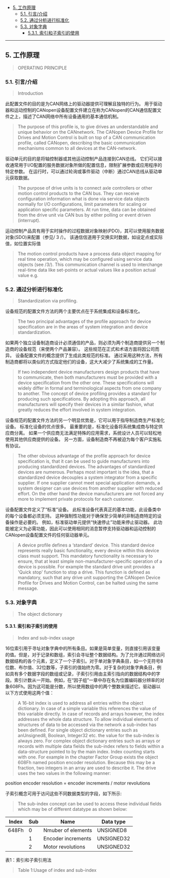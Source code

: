 
- [5. 工作原理](#5-工作原理)
    - [5.1. 引言/介绍](#51-引言介绍)
    - [5.2. 通过分析进行标准化](#52-通过分析进行标准化)
    - [5.3. 对象字典](#53-对象字典)
        - [5.3.1. 索引和子索引的使用](#531-索引和子索引的使用)


---

## 5. 工作原理  
>OPERATING PRINCIPLE

### 	5.1. 引言/介绍 
>Introduction 

此配置文件的目的是为CAN网络上的驱动器提供可理解且独特的行为。 用于驱动器和运动控制的CANopen设备配置文件建立在称为CANopen的CAN通信配置文件之上，描述了CAN网络中所有设备通用的基本通信机制。
>The purpose of this profile is, to give drives an understandable and unique behavior on the CANnetwork. The CANopen Device Profile for Drives and Motion Control is built on top of a CAN communication profile, called CANopen, describing the basic communication mechanisms common to all devices at the CAN-network.

驱动单元的目的是将轴控制器或其他运动控制产品连接到CAN总线。 它们可以接收通常用于I/O配置的服务数据对象所做的配置信息，限制扩展参数或应用程序的特定参数。 在运行时，可以通过轮询或事件驱动（中断）通过CAN总线从驱动单元获取数据。
>The purpose of drive units is to connect axle controllers or other motion control products to the CAN bus. They can receive configuration information what is done via service data objects normally for I/O configurations, limit parameters for scaling or application specific parameters. At run time, data can be obtained from the drive unit via CAN bus by either polling or event driven (interrupt).

运动控制产品具有用于实时操作的过程数据对象映射(PDO)，其可以使用服务数据对象(SDO)来配置（参见/ 3 /）。 该通信信道用于交换实时数据，如设定点或实际值，如位置实际值
>The motion control products have a process data object mapping for real time operation, which may be configured using service data objects (see /3/). This communication channel is used to interchange real-time data like set-points or actual values like a position actual value e.g.

### 	5.2. 通过分析进行标准化 
>Standardization via profiling. 
	
设备规范的配置文件方法的两个主要优点在于系统集成和设备标准化。
>The two principal advantages of the profile approach for device specification are in the areas of system integration and device standardization. 

如果两个独立设备制造商设计必须通信的产品，则必须为两个制造商提供另一个制造商的设备规范（来使两个产品兼容）。 这些规范在正式和术语方面将因公司而异。 设备配置文件的概念提供了生成此类规范的标准。 通过采用这种方法，所有制造商都将以类似的方式指定他们的设备，这大大减少了系统集成的工作量。
>If two independent device manufacturers design products that have to communicate, then both manufacturers must be provided with a device specification from the other one. These specifications will widely differ in formal and terminological aspects from one company to another. The concept of device profiling provides a standard for producing such specifications. By adopting this approach, all manufacturers will specify their devices in a similar fashion, what greatly reduces the effort involved in system integration.

设备规范的配置文件方法的另一个明显优势是，它可以用于指导制造商生产标准化设备。 标准化设备的优点很多。 最重要的是，标准化设备将系统集成商与特定供应商分离。 如果一个供应商无法满足特殊的应用需求，系统设计人员可以轻松地使用其他供应商提供的设备。 另一方面，设备制造商不再被迫为每个客户实施私有协议。
>The other obvious advantage of the profile approach for device specification is, that it can be used to guide manufacturers into producing standardized devices. The advantages of standardized devices are numerous. Perhaps most important is the idea, that a standardized device decouples a system integrator from a specific supplier. If one supplier cannot meet special application demands, a system designer can use devices from another supplier with reduced effort. On the other hand the device manufacturers are not forced any more to implement private protocols for each customer.

设备配置文件定义了“标准”设备。 此标准设备代表真正的基本功能，此设备类中的每个设备都必须支持。 这种强制性功能对于确保至少简单的非制造商特定的设备操作是必要的。 例如，标准驱动单元提供“快速停止”功能来停止驱动器。 此功能被定义为必需功能，因此可以使用相同的消息暂停支持驱动器和运动控制的CANopen设备配置文件的任何驱动器单元。
>A device profile defines a ‘standard’ device. This standard device represents really basic functionality, every device within this device class must support. This mandatory functionality is necessary to ensure, that at least simple non-manufacturer-specific operation of a device is possible. For example the standard drive unit provides a 'Quick stop' function to stop a drive. This function is defined as mandatory, such that any drive unit supporting the CANopen Device Profile for Drives and Motion Control, can be halted using the same message. 

### 	5.3. 对象字典 
>The object dictionary 
	
####		5.3.1. 索引和子索引的使用 
>Index and sub-index usage 


16位索引用于寻址对象字典中的所有条目。如果是简单变量，则直接引用该变量的值。但是，对于记录和数组，索引会寻址整个数据结构。为了允许通过网络访问数据结构的各个元素，定义了一个子索引。对于单对象字典条目，如一个无符号8位数、布尔值、32位数等，子索引的值始终为零。对于复杂的对象字典条目，例如具有多个数据字段的数组或记录，子索引引用由主索引指向的数据结构中的字段。索引计数从一开始。例如，在“因子组”一章中存在名为位置编码器分辨率的对象608Fh。因为这可能是分数，所以使用数组中的两个整数来描述它。驱动器以以下方式使用这两个值：
>A 16-bit index is used to address all entries within the object dictionary. In case of a simple variable this references the value of this variable directly. In case of records and arrays however, the index addresses the whole data structure. To allow individual elements of structures of data to be accessed via the network a sub-index has been defined. For single object dictionary entries such as anUnsigned8, Boolean, Integer32 etc. the value for the sub-index is always zero. For complex object dictionary entries such as arrays or records with multiple data fields the sub-index refers to fields within a data-structure pointed to by the main index. Index counting starts with one. For example in the chapter Factor Group exists the object 608Fh named position encoder resolution. Because this may be a fraction, two integers in an array are used to describe it. The drive uses the two values in the following manner:


position encoder resolution = encoder increments / motor revolutions

子索引概念可用于访问这些不同数据类型的字段，如下所示:
>The sub-index concept can be used to access these individual fields which may be of different datatype as shown below:


|   Index    |   Sub |     Name  |   Data type   |
| -----------|-------|-----------|---------------|
|   648Fh  | 0 |    Nmuber of elements |    UNSIGNED8   |
|          | 1 |    Encoder increments |    UNSIGNED32   |
|          | 2 |    Motor revolutions  |    UNSIGNED32   |

表1：索引和子索引用法
>Table 1:Usage of index and sub-index
